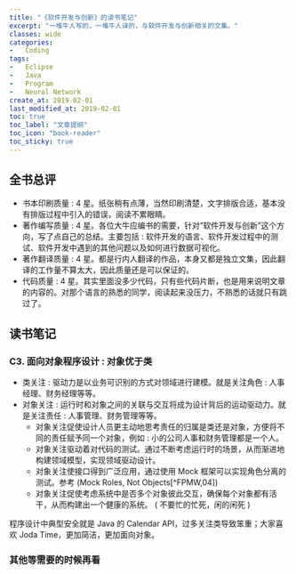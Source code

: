 ```yaml
---
title: "《软件开发与创新》的读书笔记"
excerpt: "一堆牛人写的，一堆牛人译的，与软件开发与创新相关的文集。"
classes: wide
categories:
-   Coding
tags:
-   Eclipse
-   Java
-   Program
-   Neural Network
create_at: 2019-02-01
last_modified_at: 2019-02-01
toc: true
toc_label: "文章提纲"
toc_icon: "book-reader"
toc_sticky: true
---
```


## 全书总评

-   书本印刷质量 : 4 星。纸张稍有点薄，当然印刷清楚，文字排版合适，基本没有排版过程中引入的错误，阅读不累眼睛。
-   著作编写质量 : 4 星。各位大牛应编书的需要，针对“软件开发与创新”这个方向，写了点自己的总结。主要包括 : 软件开发的语言、软件开发过程中的测试、软件开发中遇到的其他问题以及如何进行数据可视化。
-   著作翻译质量 : 4 星。都是行内人翻译的作品，本身又都是独立文集，因此翻译的工作量不算太大，因此质量还是可以保证的。
-   代码质量 : 4 星。其实里面没多少代码，只有些代码片断，也是用来说明文章的内容的。对那个语言的熟悉的同学，阅读起来没压力，不熟悉的话就只有跳过了。

## 读书笔记

### C3. 面向对象程序设计 : 对象优于类

-   类关注 : 驱动力是以业务可识别的方式对领域进行建模。就是关注角色 : 人事经理、财务经理等等。
-   对象关注 : 运行时和对象之间的关联与交互将成为设计背后的运动驱动力。就是关注责任 : 人事管理、财务管理等等。
    -   对象关注促使设计人员更主动地思考责任的归属是类还是对象，方便将不同的责任赋予同一个对象，例如 : 小的公司人事和财务管理都是一个人。
    -   对象关注驱动着对代码的测试。通过不断考虑运行时的场景，从而渐进地构建领域模型，实现领域驱动设计。
    -   对象关注使接口得到广泛应用，通过使用 Mock 框架可以实现角色分离的测试。参考 (Mock Roles, Not Objects[^FPMW,04])
    -   对象关注促使考虑系统中是否多个对象彼此交互，确保每个对象都有活干，从而构建出一个健康的系统。 ( 不要忙的忙死，闲的闲死 )

程序设计中典型安全就是 Java 的 Calendar API，过多关注类导致笨重；大家喜欢 Joda Time，更加简洁，更加面向对象。

### 其他等需要的时候再看
